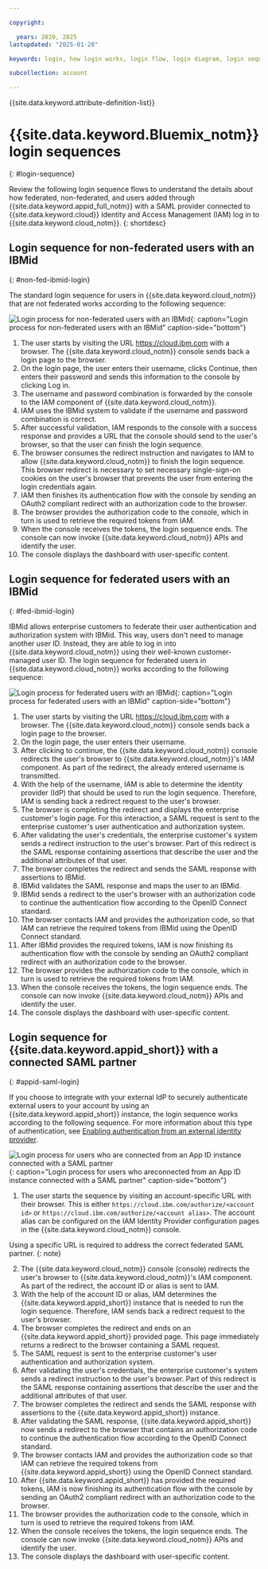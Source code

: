 ```yaml
---

copyright:

  years: 2020, 2025
lastupdated: "2025-01-28"

keywords: login, how login works, login flow, login diagram, login sequence

subcollection: account

---
```


{{site.data.keyword.attribute-definition-list}}

# {{site.data.keyword.Bluemix_notm}} login sequences
{: #login-sequence}

Review the following login sequence flows to understand the details about how federated, non-federated, and users added through {{site.data.keyword.appid_full_notm}} with a SAML provider connected to {{site.data.keyword.cloud}} Identity and Access Management (IAM) log in to {{site.data.keyword.cloud_notm}}.
{: shortdesc}

## Login sequence for non-federated users with an IBMid
{: #non-fed-ibmid-login}

The standard login sequence for users in {{site.data.keyword.cloud_notm}} that are not federated works according to the following sequence:

![Login process for non-federated users with an IBMid](images/login-nonfed-id.svg "Login process for non-federated users with an IBMid"){: caption="Login process for non-federated users with an IBMid" caption-side="bottom"}


1. The user starts by visiting the URL https://cloud.ibm.com with a browser. The {{site.data.keyword.cloud_notm}} console  sends back a login page to the browser.
2. On the login page, the user enters their username, clicks Continue, then enters their password and sends this information to the console by clicking Log in.
3. The username and password combination is forwarded by the console to the IAM component of {{site.data.keyword.cloud_notm}}.
4. IAM uses the IBMid system to validate if the username and password combination is correct.
5. After successful validation, IAM responds to the console with a success response and provides a URL that the console should send to the user's browser, so that the user can finish the login sequence.
6. The browser consumes the redirect instruction and navigates to IAM to allow {{site.data.keyword.cloud_notm}} to finish the login sequence. This browser redirect is necessary to set necessary single-sign-on cookies on the user's browser that prevents the user from entering the login credentials again.
7. IAM then finishes its authentication flow with the console by sending an OAuth2 compliant redirect with an authorization code to the browser.
8. The browser provides the authorization code to the console, which in turn is used to retrieve the required tokens from IAM.
9. When the console receives the tokens, the login sequence ends. The console can now invoke {{site.data.keyword.cloud_notm}} APIs and identify the user.
10. The console displays the dashboard with user-specific content.

## Login sequence for federated users with an IBMid
{: #fed-ibmid-login}

IBMid allows enterprise customers to federate their user authentication and authorization system with IBMid. This way, users don't need to manage another user ID. Instead, they are able to log in into {{site.data.keyword.cloud_notm}} using their well-known customer-managed user ID. The login sequence for federated users in {{site.data.keyword.cloud_notm}} works according to the following sequence:

![Login process for federated users with an IBMid](images/login-fed-id.svg "Login process for federated users with an IBMid"){: caption="Login process for federated users with an IBMid" caption-side="bottom"}

1. The user starts by visiting the URL https://cloud.ibm.com with a browser. The {{site.data.keyword.cloud_notm}} console sends back a login page to the browser.
2. On the login page, the user enters their username.
3. After clicking to continue, the {{site.data.keyword.cloud_notm}} console redirects the user's browser to {{site.data.keyword.cloud_notm}}'s IAM component. As part of the redirect, the already entered username is transmitted.
4. With the help of the username, IAM is able to determine the identity provider (IdP) that should be used to run the login sequence. Therefore, IAM is sending back a redirect request to the user's browser.
5. The browser is completing the redirect and displays the enterprise customer's login page. For this interaction, a SAML request is sent to the enterprise customer's user authentication and authorization system.
6. After validating the user's credentials, the enterprise customer's system sends a redirect instruction to the user's browser. Part of this redirect is the SAML response containing assertions that describe the user and the additional attributes of that user.
7. The browser completes the redirect and sends the SAML response with assertions to IBMid.
8. IBMid validates the SAML response and maps the user to an IBMid.
9. IBMid sends a redirect to the user's browser with an authorization code to continue the authentication flow according to the OpenID Connect standard.
10. The browser contacts IAM and provides the authorization code, so that IAM can retrieve the required tokens from IBMid using the OpenID Connect standard.
11. After IBMid provides the required tokens, IAM is now finishing its authentication flow with the console by sending an OAuth2 compliant redirect with an authorization code to the browser.
12. The browser provides the authorization code to the console, which in turn is used to retrieve the required tokens from IAM.
13. When the console receives the tokens, the login sequence ends. The console can now invoke {{site.data.keyword.cloud_notm}} APIs and identify the user.
14. The console displays the dashboard with user-specific content.

## Login sequence for {{site.data.keyword.appid_short}} with a connected SAML partner
{: #appid-saml-login}

If you choose to integrate with your external IdP to securely authenticate external users to your account by using an {{site.data.keyword.appid_short}} instance, the login sequence works according to the following sequence. For more information about this type of authentication, see [Enabling authentication from an external identity provider](/docs/account?topic=account-idp-integration).

![Login process for users who are connected from an App ID instance connected with a SAML partner](images/login-appid-saml.svg "Login process for users who are connected from an App ID instance connected with a SAML partner"){: caption="Login process for users who areconnected from an App ID instance connected with a SAML partner" caption-side="bottom"}

1. The user starts the sequence by visiting an account-specific URL with their browser. This is either `https://cloud.ibm.com/authorize/<account id>` or `https://cloud.ibm.com/authorize/<account alias>`. The account alias can be configured on the IAM Identity Provider configuration pages in the {{site.data.keyword.cloud_notm}} console.

Using a specific URL is required to address the correct federated SAML partner.
{: note}

2. The {{site.data.keyword.cloud_notm}} console (console) redirects the user's browser to {{site.data.keyword.cloud_notm}}'s IAM component. As part of the redirect, the account ID or alias is sent to IAM.
3. With the help of the account ID or alias, IAM determines the {{site.data.keyword.appid_short}} instance that is needed to run the login sequence. Therefore, IAM sends back a redirect request to the user's browser.
4. The browser completes the redirect and ends on an {{site.data.keyword.appid_short}} provided page. This page immediately returns a redirect to the browser containing a SAML request.
5. The SAML request is sent to the enterprise customer's user authentication and authorization system.
6. After validating the user's credentials, the enterprise customer's system sends a redirect instruction to the user's browser. Part of this redirect is the SAML response containing assertions that describe the user and the additional attributes of that user.
7. The browser completes the redirect and sends the SAML response with assertions to the {{site.data.keyword.appid_short}} instance.
8. After validating the SAML response, {{site.data.keyword.appid_short}} now sends a redirect to the browser that contains an authorization code to continue the authentication flow according to the OpenID Connect standard.
9. The browser contacts IAM and provides the authorization code so that IAM can retrieve the required tokens from {{site.data.keyword.appid_short}} using the OpenID Connect standard.
10. After {{site.data.keyword.appid_short}} has provided the required tokens, IAM is now finishing its authentication flow with the console by sending an OAuth2 compliant redirect with an authorization code to the browser.
11. The browser provides the authorization code to the console, which in turn is used to retrieve the required tokens from IAM.
12. When the console receives the tokens, the login sequence ends. The console can now invoke {{site.data.keyword.cloud_notm}} APIs and identify the user.
13. The console displays the dashboard with user-specific content.
